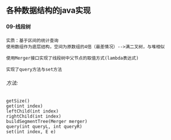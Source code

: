 ## 各种数据结构的java实现 
#### 09-线段树
	实质：基于区间的统计查询
	使用数组作为底层结构，空间为原数组的4倍（最差情况）-->满二叉树，与堆相似

	使用Merger接口实现了线段树中父节点的取值方式(lambda表达式)

	实现了query方法与set方法
###### 方法:
	
	getSize()
	get(int index)
	leftChild(int index)
	rightChild(int index)
	buildSegmentTree(Merger merger)
	query(int queryL, int queryR)
	set(int index, E e)